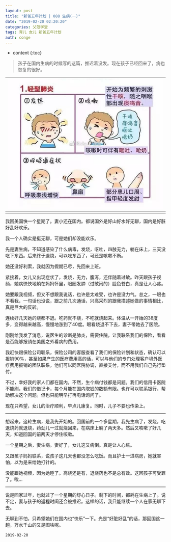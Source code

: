 ```yaml
---
layout: post
title: "新爸五年计划 | 088 生病(一)"
date: "2019-02-20 02:20:20"
categories: 父范学堂
tags: 育儿 女儿 新爸五年计划
auth: conge
---
```

* content
{:toc}

> 孩子在国内生病的时候写的这篇，推迟着没发。现在孩子已经回来了，病也恢复的很好。

|![](/assets/images/父范学堂/118382-51331bb4d710dc05.png)|
|:----:|
||


我回美国快一个星期了。妻小还在国内。都说国外是好山好水好无聊，国内是好脏好乱好欢乐。

我一个人确实是挺无聊，可是她们却没能欢乐。

先是妻生病，不知道感染了什么病毒，发烧，呕吐，四肢无力，躺在床上，三天没吃下东西。后来终于退烧，可以吃东西了，可还是咳嗽不断。

她还没好利索，我就因为假期已尽，先回来上班。

紧接着，女儿又出现症状了，发烧，无力，腹泻，还伴随着过敏。昨天跟孩子视频，她病怏怏地躺在妈妈怀里，眼圈发肿（过敏闹的）脸色苍白，真是让人心疼。





她要跟我视频，但又不想跟我说话，也许是太难受，也许是没力气。总之，一眼也不看我，一句话也没说，跟之前几次通话，兴高采烈的跟我描述她做的事情相比，真是巨大的反转。

连续好几天她的烧都不退。吃药就不烧，不吃就烧起来。体温从一开始的38度多，变得越来越高，慢慢地涨到了40度。眼看烧退不下去，妻子带她去了医院。

刚刚给我发了消息，说医生的诊断是肺炎，需要住院，让我联系我们的保险，看看是否能够报销在美国之外看病的费用。

我赶快跟保险公司联系，保险公司的客服查看了我们的保险计划和状态，确认可以报销90%，甚至如果产生的医疗费用高的话，可以与他们的专门处理客户境外医疗费用报销的团队联系，他们可以同医院协调，直接支付，而不用我们自己先行垫付。

不过，幸好我的家人们都在国内，不然，生个病付钱都是问题。我们的信用卡医院不能刷，我们的借记卡，每个月能在国内取钱的数额有限。也许可以联系银行，帮助解决这个问题。但也只能明早打再电话询问了。

现在只希望，女儿的治疗顺利，早点儿康复。同时，儿子不要也传染上。

----

想起来，这轮生病，是我先开始的。回国前的一个多星期，我先生病了，发烧，吃退烧药就退烧，药劲儿一过就烧回来，在病床上躺了两天多。然后又咳嗽了好几天，知道回国的前两天才停住咳嗽。

一个星期之后，妻生病。妻好了，女儿这又病倒。真是让人心焦。

又跟孩子妈妈联系，说孩子这几天也都没怎么吃饭。而且护士一进病房，她就害怕，以为是来给她打针的。

没能跟她视频，因为她睡了。高烧还是有，退烧药也不是总有效。这回孩子可受罪了。唉...

----

说是回家过年，也就过了一个星期的舒心日子。剩下的时间，都耗在生病上了。说不定，妻与孩子的返程时间还会被推迟。这样的话，我只能继续一个人在家无聊下去。

无聊到不怕，只希望她们在国内也“快乐”一下。光是“好脏好乱”的话，那回国这一趟，万水千山的又是图啥呢。

 ```
2019-02-20
```
